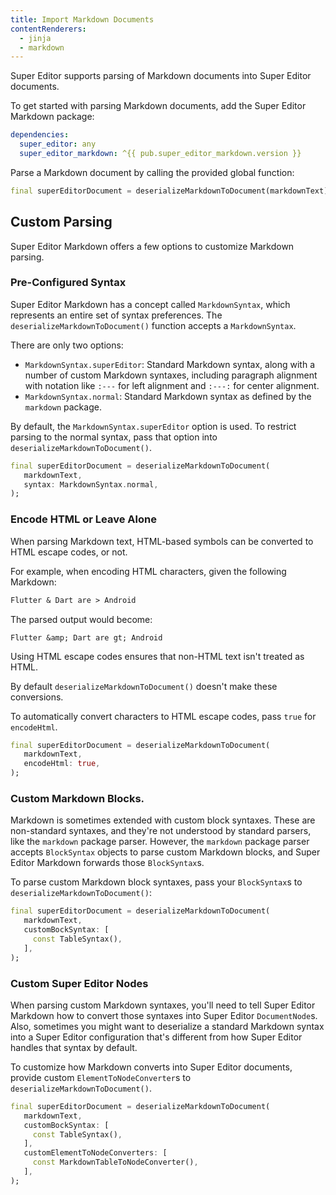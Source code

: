 ```yaml
---
title: Import Markdown Documents
contentRenderers:
  - jinja
  - markdown
---
```

Super Editor supports parsing of Markdown documents into Super Editor documents.

To get started with parsing Markdown documents, add the Super Editor Markdown package:

```yaml
dependencies:
  super_editor: any
  super_editor_markdown: ^{{ pub.super_editor_markdown.version }}
```

Parse a Markdown document by calling the provided global function:

```dart
final superEditorDocument = deserializeMarkdownToDocument(markdownText);
```

## Custom Parsing
Super Editor Markdown offers a few options to customize Markdown parsing.

### Pre-Configured Syntax
Super Editor Markdown has a concept called `MarkdownSyntax`, which represents an entire
set of syntax preferences. The `deserializeMarkdownToDocument()` function accepts a
`MarkdownSyntax`.

There are only two options:
 * `MarkdownSyntax.superEditor`: Standard Markdown syntax, along with a number of custom
   Markdown syntaxes, including paragraph alignment with notation like `:---` for left alignment
   and `:---:` for center alignment.
 * `MarkdownSyntax.normal`: Standard Markdown syntax as defined by the `markdown` package.

By default, the `MarkdownSyntax.superEditor` option is used. To restrict parsing to the normal
syntax, pass that option into `deserializeMarkdownToDocument()`.

```dart
final superEditorDocument = deserializeMarkdownToDocument(
   markdownText,
   syntax: MarkdownSyntax.normal,
);
```

### Encode HTML or Leave Alone
When parsing Markdown text, HTML-based symbols can be converted to HTML escape codes,
or not.

For example, when encoding HTML characters, given the following Markdown:

```markdown
Flutter & Dart are > Android
```

The parsed output would become:

```
Flutter &amp; Dart are gt; Android
```

Using HTML escape codes ensures that non-HTML text isn't treated as HTML.

By default `deserializeMarkdownToDocument()` doesn't make these conversions.

To automatically convert characters to HTML escape codes, pass `true` for `encodeHtml`.

```dart
final superEditorDocument = deserializeMarkdownToDocument(
   markdownText,
   encodeHtml: true,
);
```

### Custom Markdown Blocks.
Markdown is sometimes extended with custom block syntaxes. These are non-standard syntaxes,
and they're not understood by standard parsers, like the `markdown` package parser. However,
the `markdown` package parser accepts `BlockSyntax` objects to parse custom Markdown blocks,
and Super Editor Markdown forwards those `BlockSyntax`s.

To parse custom Markdown block syntaxes, pass your `BlockSyntax`s to 
`deserializeMarkdownToDocument()`:

```dart
final superEditorDocument = deserializeMarkdownToDocument(
   markdownText,
   customBockSyntax: [
     const TableSyntax(),
   ],
);
```

### Custom Super Editor Nodes
When parsing custom Markdown syntaxes, you'll need to tell Super Editor Markdown how to
convert those syntaxes into Super Editor `DocumentNode`s. Also, sometimes you might want
to deserialize a standard Markdown syntax into a Super Editor configuration that's different
from how Super Editor handles that syntax by default.

To customize how Markdown converts into Super Editor documents, provide custom
`ElementToNodeConverter`s to `deserializeMarkdownToDocument()`.

```dart
final superEditorDocument = deserializeMarkdownToDocument(
   markdownText,
   customBockSyntax: [
     const TableSyntax(),
   ],
   customElementToNodeConverters: [
     const MarkdownTableToNodeConverter(),
   ],
);
```
